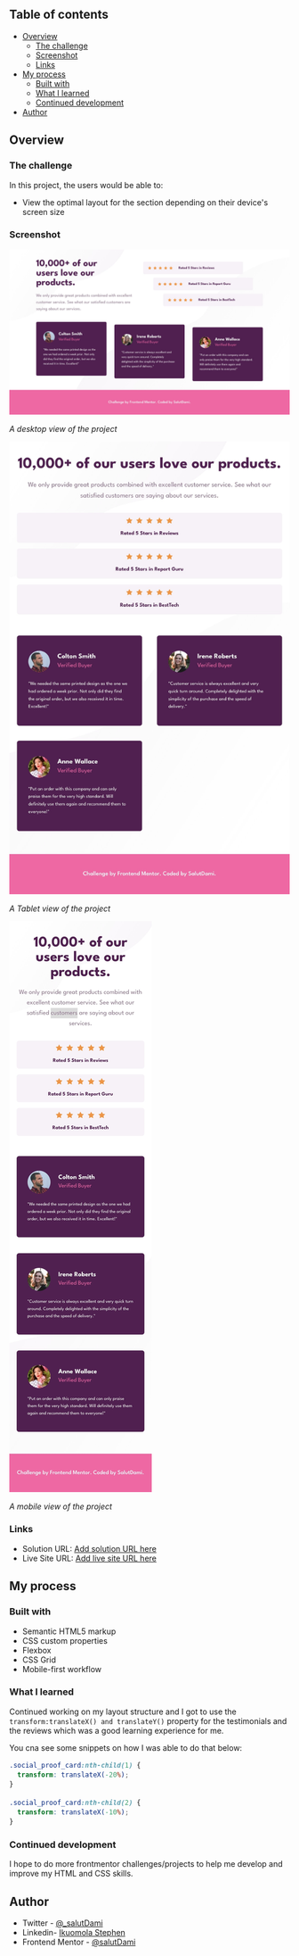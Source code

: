 ## Table of contents

- [Overview](#overview)
  - [The challenge](#the-challenge)
  - [Screenshot](#screenshot)
  - [Links](#links)
- [My process](#my-process)
  - [Built with](#built-with)
  - [What I learned](#what-i-learned)
  - [Continued development](#continued-development)
- [Author](#author)

## Overview

### The challenge

In this project, the users would be able to:

- View the optimal layout for the section depending on their device's screen size

### Screenshot

![Desktop View](./screenshots/Desktop.jpeg)

_A desktop view of the project_

![Tablet View](./screenshots/Tablet.jpeg)

_A Tablet view of the project_

![Mobile View](./screenshots/Mobile.jpeg)

_A mobile view of the project_

### Links

- Solution URL: [Add solution URL here](https://github.com/TraversetheDOM/Social-proof-section)
- Live Site URL: [Add live site URL here](https://TraversetheDOM.github.io/Social-proof-section/)

## My process

### Built with

- Semantic HTML5 markup
- CSS custom properties
- Flexbox
- CSS Grid
- Mobile-first workflow

### What I learned

Continued working on my layout structure and I got to use the `transform:translateX() and translateY()` property for the testimonials and the reviews which was a good learning experience for me.

You cna see some snippets on how I was able to do that below:

```css
.social_proof_card:nth-child(1) {
  transform: translateX(-20%);
}

.social_proof_card:nth-child(2) {
  transform: translateX(-10%);
}
```

### Continued development

I hope to do more frontmentor challenges/projects to help me develop and improve my HTML and CSS skills.

## Author

- Twitter - [@\_salutDami](https://www.twitter.com/_salutDami)
- Linkedin- [Ikuomola Stephen](https://www.linkedin.com/in/ikuomola-stephen/)
- Frontend Mentor - [@salutDami](https://www.frontendmentor.io/profile/salutDami)

